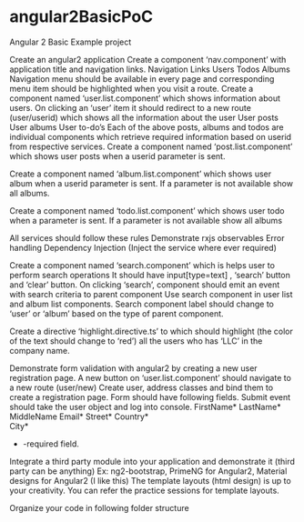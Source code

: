 # angular2BasicPoC
Angular 2 Basic Example project

Create an angular2 application 
Create a component ‘nav.component’ with application title and navigation links.
Navigation Links
Users
Todos
Albums
Navigation menu should be available in every page and corresponding menu item should be highlighted when you visit a route.
Create a component named ‘user.list.component’ which shows information about users. 
On clicking an ‘user’ item it should redirect to a new route (user/userid) which shows all the information about the user
User posts
User albums
User to-do’s
Each of the above posts, albums and todos are individual components which retrieve required information based on userid from respective services.
Create a component named ‘post.list.component’ which shows user posts when a userid parameter is sent.
		
Create a component named ‘album.list.component’ which shows user album when a userid parameter is sent. If a parameter is not available show all albums.
		
Create a component named ‘todo.list.component’ which shows user todo when a parameter is sent. If a parameter is not available show all albums
		
All services should follow these rules 
Demonstrate rxjs observables
Error handling
Dependency Injection (Inject the service where ever required)

Create a component named ‘search.component’ which is helps user to perform search operations 
It should have input[type=text] , ‘search’ button and ‘clear’ button.
On clicking ‘search’, component should emit an event with search criteria to parent component
Use search component in user list and album list components.
Search component label should change to ‘user’ or ‘album’ based on the type of parent component.

Create a directive ‘highlight.directive.ts’ to which should highlight (the color of the text should change to ‘red’) all the users who has ‘LLC’ in the company name.

Demonstrate form validation with angular2 by creating a new user registration page.
A new button on ‘user.list.component’ should navigate to a new route (user/new)
Create user, address classes and bind them to create a registration page. 
Form should have following fields. Submit event should take the user object and log into console.
FirstName*
LastName*
MiddleName
Email*
Street*
Country*  
City*
* -required field.

Integrate a third party module into your application and demonstrate it (third party can be anything)
Ex: ng2-bootstrap, PrimeNG for Angular2, 
Material designs for Angular2 (I like this)
The template layouts (html design) is up to your creativity. You can refer the practice sessions for template layouts.

Organize your code in following folder structure
